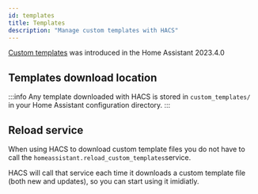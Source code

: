 ```yaml
---
id: templates
title: Templates
description: "Manage custom templates with HACS"
---
```


[Custom templates](https://www.home-assistant.io/docs/configuration/templating/#reusing-templates) was introduced in the Home Assistant 2023.4.0

## Templates download location

:::info
Any template downloaded with HACS is stored in `custom_templates/` in your Home Assistant configuration directory.
:::

## Reload service

When using HACS to download custom template files you do not have to call the `homeassistant.reload_custom_templates`service.

HACS will call that service each time it downloads a custom template file (both new and updates), so you can start using it imidiatly.